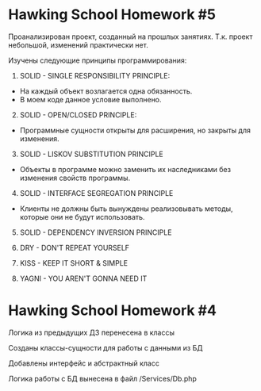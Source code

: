 # Hawking School Homework #5

Проанализирован проект, созданный на прошлых занятиях. Т.к. проект небольшой,
изменений практически нет.

Изучены следующие принципы программирования:

1. SOLID - SINGLE RESPONSIBILITY PRINCIPLE:
- На каждый объект возлагается одна обязанность.
- В моем коде данное условие выполнено.

2. SOLID - OPEN/CLOSED PRINCIPLE:
- Программные сущности открыты для расширения, но закрыты для изменения.

3. SOLID - LISKOV SUBSTITUTION PRINCIPLE
- Объекты в программе можно заменить их наследниками без изменения свойств программы.

4. SOLID - INTERFACE SEGREGATION PRINCIPLE
- Клиенты не должны быть вынуждены реализовывать методы, которые они не будут использовать.

5. SOLID - DEPENDENCY INVERSION PRINCIPLE

6. DRY - DON'T REPEAT YOURSELF

7. KISS - KEEP IT SHORT & SIMPLE

8. YAGNI - YOU AREN'T GONNA NEED IT

# Hawking School Homework #4

Логика из предыдущих ДЗ перенесена в классы

Созданы классы-сущности для работы с данными из БД

Добавлены интерфейс и абстрактный класс

Логика работы с БД вынесена в файл /Services/Db.php
